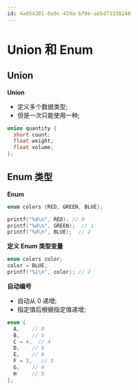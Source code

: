 ```yaml
---
id: 4a054301-0a9c-439a-bf0e-ab5d73338246
---
```

# Union 和 Enum

## Union

**Union**

- 定义多个数据类型;
- 但是一次只能使用一种;

```c
union quantity {
  short count;
  float weight;
  float volume;
};
```

## Enum 类型

**Enum**

```c
enum colors {RED, GREEN, BLUE};

printf("%d\n", RED); // 0
printf("%d\n", GREEN);  // 1
printf("%d\n", BLUE);  // 2
```

**定义 Enum 类型变量**

```c
enum colors color;
color = BLUE;
printf("%i\n", color); // 2
```

**自动编号**

- 自动从 0 递增;
- 指定值后根据指定值递增;

```c
enum {
  A,    // 0
  B,    // 1
  C = 4,  // 4
  D,    // 5
  E,    // 6
  F = 3,   // 3
  G,    // 4
  H     // 5
};
```
